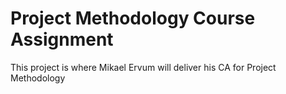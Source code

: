 Project Methodology Course Assignment
=====================================
This project is where Mikael Ervum will deliver his CA for Project Methodology
